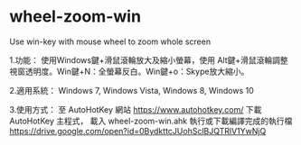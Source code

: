 # wheel-zoom-win
Use win-key with mouse wheel to zoom whole screen

1.功能：
  使用Windows鍵+滑鼠滾輪放大及縮小螢幕，使用 Alt鍵+滑鼠滾輪調整視窗透明度。Win鍵+N：全螢幕反白。Win鍵+o：Skype放大縮小。

2.適用系統：
  Windows 7, Windows Vista, Windows 8, Windows 10

3.使用方式：
  至 AutoHotKey 網站 https://www.autohotkey.com/ 下載 AutoHotKey 主程式，
  載入 wheel-zoom-win.ahk 執行或下載編譯完成的執行檔 https://drive.google.com/open?id=0BydkttcJUohSclBJQTRlV1YwNjQ
